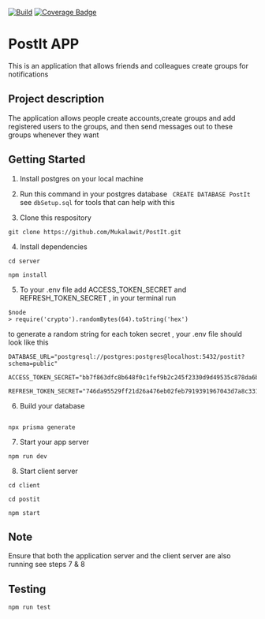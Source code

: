 [![Build](https://github.com/Mukalawit/PostIt/actions/workflows/ci.yml/badge.svg)](https://github.com/Mukalawit/PostIt/actions/workflows/ci.yml)
[![Coverage Badge](https://img.shields.io/endpoint?url=https://gist.githubusercontent.com/Mukalawit/8d1b04b119ebc02c8e5f975b0dd0aae8/raw/d1aa0161a3569df7bdb040d6ab226e85dcbcc5d0/PostIt__pull_12.json)](https://gist.githubusercontent.com/Mukalawit/8d1b04b119ebc02c8e5f975b0dd0aae8/raw/d1aa0161a3569df7bdb040d6ab226e85dcbcc5d0/PostIt__pull_12.json)

# PostIt APP
This is an application that allows friends and colleagues create groups for notifications

## Project description
The application allows people create accounts,create groups and add registered users to the groups, and then send messages out to these groups whenever they want

## Getting Started

1. Install postgres on your local machine

2. Run this command in your postgres database ``` CREATE DATABASE PostIt``` see ```dbSetup.sql``` for tools that can help with this

3. Clone this respository

```
git clone https://github.com/Mukalawit/PostIt.git
```

4. Install dependencies

```
cd server

npm install
```

5. To your .env file add ACCESS_TOKEN_SECRET and REFRESH_TOKEN_SECRET , in your terminal run
```
$node 
> require('crypto').randomBytes(64).toString('hex')
```
to generate a random string for each token secret , your .env file should look like this

```
DATABASE_URL="postgresql://postgres:postgres@localhost:5432/postit?schema=public"

ACCESS_TOKEN_SECRET="bb7f863dfc8b648f0c1fef9b2c245f2330d9d49535c878da6b83f79232348663e9db04254bb553891c308650dbb836bd083d813d1f5cbf0af4742659944aec9e"

REFRESH_TOKEN_SECRET="746da95529ff21d26a476eb02feb7919391967043d7a8c3315d0ae789f4019ecbd036959b60be1ef24fd681b2fbdb818d2c230bb2adf9198149ac3826b0db67e"
```
6. Build your database
```

npx prisma generate
```
7. Start your app server
```
npm run dev
```
8. Start client server
```
cd client

cd postit

npm start

```

## Note
Ensure that both the application server and the client server are also running see steps 7 & 8



## Testing 

```
npm run test
```
